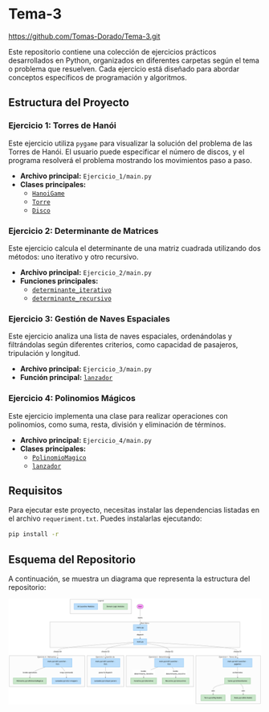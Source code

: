 # Tema-3
https://github.com/Tomas-Dorado/Tema-3.git

Este repositorio contiene una colección de ejercicios prácticos desarrollados en Python, organizados en diferentes carpetas según el tema o problema que resuelven. Cada ejercicio está diseñado para abordar conceptos específicos de programación y algoritmos.

## Estructura del Proyecto

### Ejercicio 1: Torres de Hanói
Este ejercicio utiliza `pygame` para visualizar la solución del problema de las Torres de Hanói. El usuario puede especificar el número de discos, y el programa resolverá el problema mostrando los movimientos paso a paso.

- **Archivo principal:** `Ejercicio_1/main.py`
- **Clases principales:** 
  - [`HanoiGame`](Ejercicio_1/Game.py)
  - [`Torre`](Ejercicio_1/Torre.py)
  - [`Disco`](Ejercicio_1/Nodo.py)

### Ejercicio 2: Determinante de Matrices
Este ejercicio calcula el determinante de una matriz cuadrada utilizando dos métodos: uno iterativo y otro recursivo.

- **Archivo principal:** `Ejercicio_2/main.py`
- **Funciones principales:**
  - [`determinante_iterativo`](Ejercicio_2/Iterativo.py)
  - [`determinante_recursivo`](Ejercicio_2/Recursivo.py)

### Ejercicio 3: Gestión de Naves Espaciales
Este ejercicio analiza una lista de naves espaciales, ordenándolas y filtrándolas según diferentes criterios, como capacidad de pasajeros, tripulación y longitud.

- **Archivo principal:** `Ejercicio_3/main.py`
- **Función principal:** [`lanzador`](Ejercicio_3/Lanzador.py)

### Ejercicio 4: Polinomios Mágicos
Este ejercicio implementa una clase para realizar operaciones con polinomios, como suma, resta, división y eliminación de términos.

- **Archivo principal:** `Ejercicio_4/main.py`
- **Clases principales:**
  - [`PolinomioMagico`](Ejercicio_4/Polinomio.py)
  - [`lanzador`](Ejercicio_4/Lanzador.py)

## Requisitos

Para ejecutar este proyecto, necesitas instalar las dependencias listadas en el archivo `requeriment.txt`. Puedes instalarlas ejecutando:

```bash
pip install -r
```

## Esquema del Repositorio

A continuación, se muestra un diagrama que representa la estructura del repositorio:

![Esquema del Repositorio](diagram(3).png)
